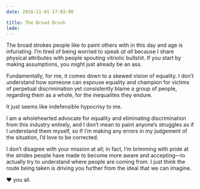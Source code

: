 ```yaml
---
date: 2018-11-01 17:03:00

title: The Broad Brush
lede:
---
```


The broad strokes people like to paint others with in this day and age is infuriating. I’m tired of being worried to speak *at all* because I share physical attributes with people spouting vitriolic bullshit. If you start by making assumptions, you might just already be an ass.

Fundamentally, for me, it comes down to a skewed vision of equality. I don’t understand how someone can espouse equality and champion for victims of perpetual discrimination yet consistently blame a group of people, regarding them as a whole, for the inequalites they endure.

It just seems like indefensible hypocrisy to me.

I am a wholehearted advocate for equality and eliminating discrimination from this industry entirely, and I don’t mean to paint anyone’s struggles as if I understand them myself, so If I’m making any errors in my judgement of the situation, I’d love to be corrected.

I don’t disagree with your mission at all; in fact, I’m brimming with pride at the strides people have made to become more aware and accepting—to actually try to understand where people are coming from. I just think the route being taken is driving you further from the ideal that we can imagine.

❤️ you all.

